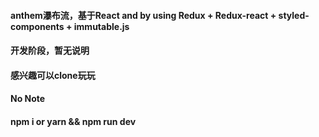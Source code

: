 #### anthem瀑布流，基于React and by using Redux + Redux-react + styled-components + immutable.js
#### 开发阶段，暂无说明
#### 感兴趣可以clone玩玩
#### No Note

#### npm i or yarn && npm run dev
